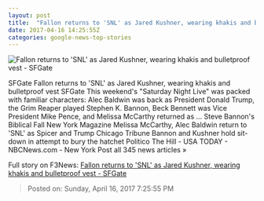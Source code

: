 ```yaml
---
layout: post
title:  "Fallon returns to 'SNL' as Jared Kushner, wearing khakis and bulletproof vest - SFGate"
date: 2017-04-16 14:25:55Z
categories: google-news-top-stories
---
```


![Fallon returns to 'SNL' as Jared Kushner, wearing khakis and bulletproof vest - SFGate](http://ww4.hdnux.com/photos/60/43/52/12728995/3/rawImage.png)

SFGate Fallon returns to 'SNL' as Jared Kushner, wearing khakis and bulletproof vest SFGate This weekend's "Saturday Night Live" was packed with familiar characters: Alec Baldwin was back as President Donald Trump, the Grim Reaper played Stephen K. Bannon, Beck Bennett was Vice President Mike Pence, and Melissa McCarthy returned as ... Steve Bannon's Biblical Fall New York Magazine Melissa McCarthy, Alec Baldwin return to 'SNL' as Spicer and Trump Chicago Tribune Bannon and Kushner hold sit-down in attempt to bury the hatchet Politico The Hill - USA TODAY - NBCNews.com - New York Post all 345 news articles »


Full story on F3News: [Fallon returns to 'SNL' as Jared Kushner, wearing khakis and bulletproof vest - SFGate](http://www.f3nws.com/n/GVRKnD)

> Posted on: Sunday, April 16, 2017 7:25:55 PM
